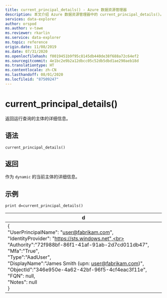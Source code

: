 ```yaml
---
title: current_principal_details() - Azure 数据资源管理器
description: 本文介绍 Azure 数据资源管理器中的 current_principal_details()。
services: data-explorer
author: orspod
ms.author: v-tawe
ms.reviewer: rkarlin
ms.service: data-explorer
ms.topic: reference
origin.date: 11/08/2019
ms.date: 07/31/2020
ms.openlocfilehash: f0019451b9f95c8145db440de38f688a72c64ef2
ms.sourcegitcommit: 4e1bc2e9b2a12dbcc05c52db5dbd1ae290aeb18d
ms.translationtype: HT
ms.contentlocale: zh-CN
ms.lasthandoff: 08/01/2020
ms.locfileid: "87509247"
---
```

# <a name="current_principal_details"></a>current_principal_details()

返回运行查询的主体的详细信息。

## <a name="syntax"></a>语法

`current_principal_details()`

## <a name="returns"></a>返回

作为 `dynamic` 的当前主体的详细信息。

## <a name="example"></a>示例

<!-- csl: https://help.kusto.chinacloudapi.cn/Samples -->
```kusto
print d=current_principal_details()
```

|d|
|---|
|{<br>  "UserPrincipalName": "user@fabrikam.com",<br>  "IdentityProvider": "https://sts.windows.net",<br>  "Authority":"72f988bf-86f1-41af-91ab-2d7cd011db47",<br>  "Mfa":"True",<br>  "Type":"AadUser",<br>  "DisplayName":"James Smith (upn: user@fabrikam.com)",<br>  "ObjectId":"346e950e-4a62-42bf-96f5-4cf4eac3f11e",<br>  "FQN": null,<br>  "Notes": null<br>}|
